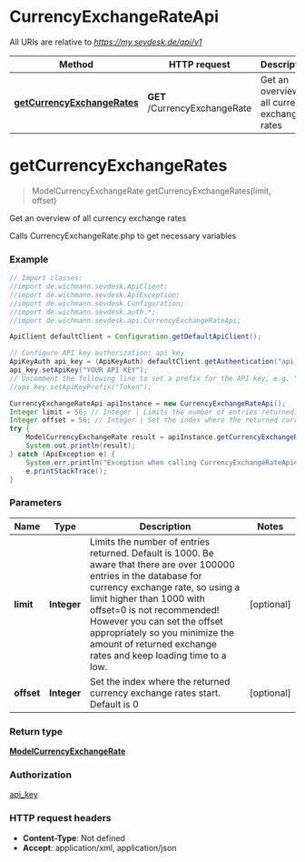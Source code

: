 # CurrencyExchangeRateApi

All URIs are relative to *https://my.sevdesk.de/api/v1*

Method | HTTP request | Description
------------- | ------------- | -------------
[**getCurrencyExchangeRates**](CurrencyExchangeRateApi.md#getCurrencyExchangeRates) | **GET** /CurrencyExchangeRate | Get an overview of all currency exchange rates

<a name="getCurrencyExchangeRates"></a>
# **getCurrencyExchangeRates**
> ModelCurrencyExchangeRate getCurrencyExchangeRates(limit, offset)

Get an overview of all currency exchange rates

Calls CurrencyExchangeRate.php to get necessary variables

### Example
```java
// Import classes:
//import de.wichmann.sevdesk.ApiClient;
//import de.wichmann.sevdesk.ApiException;
//import de.wichmann.sevdesk.Configuration;
//import de.wichmann.sevdesk.auth.*;
//import de.wichmann.sevdesk.api.CurrencyExchangeRateApi;

ApiClient defaultClient = Configuration.getDefaultApiClient();

// Configure API key authorization: api_key
ApiKeyAuth api_key = (ApiKeyAuth) defaultClient.getAuthentication("api_key");
api_key.setApiKey("YOUR API KEY");
// Uncomment the following line to set a prefix for the API key, e.g. "Token" (defaults to null)
//api_key.setApiKeyPrefix("Token");

CurrencyExchangeRateApi apiInstance = new CurrencyExchangeRateApi();
Integer limit = 56; // Integer | Limits the number of entries returned. Default is 1000.    Be aware that there are over 100000 entries in the database for currency exchange rate, so using a limit higher than 1000 with offset=0 is not recommended!    However you can set the offset appropriately so you minimize the amount of returned exchange rates and keep loading time to a low.
Integer offset = 56; // Integer | Set the index where the returned currency exchange rates start. Default is 0
try {
    ModelCurrencyExchangeRate result = apiInstance.getCurrencyExchangeRates(limit, offset);
    System.out.println(result);
} catch (ApiException e) {
    System.err.println("Exception when calling CurrencyExchangeRateApi#getCurrencyExchangeRates");
    e.printStackTrace();
}
```

### Parameters

Name | Type | Description  | Notes
------------- | ------------- | ------------- | -------------
 **limit** | **Integer**| Limits the number of entries returned. Default is 1000.    Be aware that there are over 100000 entries in the database for currency exchange rate, so using a limit higher than 1000 with offset&#x3D;0 is not recommended!    However you can set the offset appropriately so you minimize the amount of returned exchange rates and keep loading time to a low. | [optional]
 **offset** | **Integer**| Set the index where the returned currency exchange rates start. Default is 0 | [optional]

### Return type

[**ModelCurrencyExchangeRate**](ModelCurrencyExchangeRate.md)

### Authorization

[api_key](../README.md#api_key)

### HTTP request headers

 - **Content-Type**: Not defined
 - **Accept**: application/xml, application/json

